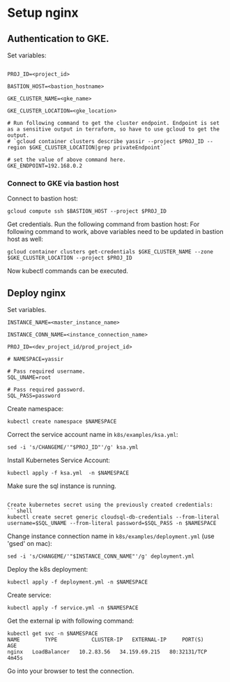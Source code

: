 # Setup nginx
## Authentication to GKE.

Set variables:

```shell

PROJ_ID=<project_id>

BASTION_HOST=<bastion_hostname>

GKE_CLUSTER_NAME=<gke_name>

GKE_CLUSTER_LOCATION=<gke_location>

# Run following command to get the cluster endpoint. Endpoint is set as a sensitive output in terraform, so have to use gcloud to get the output.
# `gcloud container clusters describe yassir --project $PROJ_ID --region $GKE_CLUSTER_LOCATION|grep privateEndpoint`

# set the value of above command here.
GKE_ENDPOINT=192.168.0.2
```

### Connect to GKE via bastion host

Connect to bastion host:

```shell
gcloud compute ssh $BASTION_HOST --project $PROJ_ID
```

Get credentials. Run the following command from bastion host:
For following command to work, above variables need to be updated in bastion host as well:

```shell
gcloud container clusters get-credentials $GKE_CLUSTER_NAME --zone $GKE_CLUSTER_LOCATION --project $PROJ_ID
```

Now kubectl commands can be executed.

## Deploy nginx

Set variables.

```shell
INSTANCE_NAME=<master_instance_name>

INSTANCE_CONN_NAME=<instance_connection_name> 

PROJ_ID=<dev_project_id/prod_project_id>

# NAMESPACE=yassir

# Pass required username.
SQL_UNAME=root

# Pass required password.
SQL_PASS=password
```

Create namespace:

```shell
kubectl create namespace $NAMESPACE
```

Correct the service account name in `k8s/examples/ksa.yml`:
```shell
sed -i 's/CHANGEME/'"$PROJ_ID"'/g' ksa.yml
```

Install Kubernetes Service Account:

```shell
kubectl apply -f ksa.yml  -n $NAMESPACE
```

Make sure the sql instance is running.
<!-- Create database and user. This can be done in terraform as well.

```shell
gcloud sql databases create nginx --instance $INSTANCE_NAME --project $PROJ_ID
gcloud sql users create $SQL_UNAME --host=% --instance $INSTANCE_NAME --password $SQL_PASS --project $PROJ_ID -->
```

Create kubernetes secret using the previously created credentials:
```shell
kubectl create secret generic cloudsql-db-credentials --from-literal username=$SQL_UNAME --from-literal password=$SQL_PASS -n $NAMESPACE
```

Change instance connection name in `k8s/examples/deployment.yml` (use 'gsed' on mac):
```shell
sed -i 's/CHANGEME/'"$INSTANCE_CONN_NAME"'/g' deployment.yml
```

Deploy the k8s deployment:
```shell
kubectl apply -f deployment.yml -n $NAMESPACE
```

Create service:
```shell
kubectl apply -f service.yml -n $NAMESPACE
```

Get the external ip with following command:
```shell
kubectl get svc -n $NAMESPACE
NAME        TYPE           CLUSTER-IP   EXTERNAL-IP     PORT(S)        AGE
nginx   LoadBalancer   10.2.83.56   34.159.69.215   80:32131/TCP   4m45s
```

Go into your browser to test the connection.
